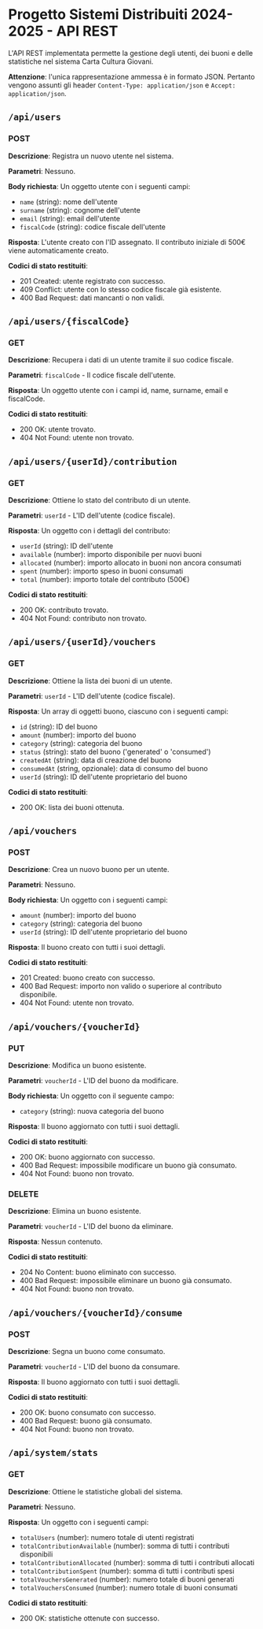 
# Progetto Sistemi Distribuiti 2024-2025 - API REST

L'API REST implementata permette la gestione degli utenti, dei buoni e delle statistiche nel sistema Carta Cultura Giovani.

**Attenzione**: l'unica rappresentazione ammessa è in formato JSON. Pertanto vengono assunti gli header `Content-Type: application/json` e `Accept: application/json`.

## `/api/users`

### POST

**Descrizione**: Registra un nuovo utente nel sistema.

**Parametri**: Nessuno.

**Body richiesta**: Un oggetto utente con i seguenti campi:
- `name` (string): nome dell'utente
- `surname` (string): cognome dell'utente
- `email` (string): email dell'utente
- `fiscalCode` (string): codice fiscale dell'utente

**Risposta**: L'utente creato con l'ID assegnato. Il contributo iniziale di 500€ viene automaticamente creato.

**Codici di stato restituiti**:
- 201 Created: utente registrato con successo.
- 409 Conflict: utente con lo stesso codice fiscale già esistente.
- 400 Bad Request: dati mancanti o non validi.

## `/api/users/{fiscalCode}`

### GET

**Descrizione**: Recupera i dati di un utente tramite il suo codice fiscale.

**Parametri**: `fiscalCode` - Il codice fiscale dell'utente.

**Risposta**: Un oggetto utente con i campi id, name, surname, email e fiscalCode.

**Codici di stato restituiti**:
- 200 OK: utente trovato.
- 404 Not Found: utente non trovato.

## `/api/users/{userId}/contribution`

### GET

**Descrizione**: Ottiene lo stato del contributo di un utente.

**Parametri**: `userId` - L'ID dell'utente (codice fiscale).

**Risposta**: Un oggetto con i dettagli del contributo:
- `userId` (string): ID dell'utente
- `available` (number): importo disponibile per nuovi buoni
- `allocated` (number): importo allocato in buoni non ancora consumati
- `spent` (number): importo speso in buoni consumati
- `total` (number): importo totale del contributo (500€)

**Codici di stato restituiti**:
- 200 OK: contributo trovato.
- 404 Not Found: contributo non trovato.

## `/api/users/{userId}/vouchers`

### GET

**Descrizione**: Ottiene la lista dei buoni di un utente.

**Parametri**: `userId` - L'ID dell'utente (codice fiscale).

**Risposta**: Un array di oggetti buono, ciascuno con i seguenti campi:
- `id` (string): ID del buono
- `amount` (number): importo del buono
- `category` (string): categoria del buono
- `status` (string): stato del buono ('generated' o 'consumed')
- `createdAt` (string): data di creazione del buono
- `consumedAt` (string, opzionale): data di consumo del buono
- `userId` (string): ID dell'utente proprietario del buono

**Codici di stato restituiti**:
- 200 OK: lista dei buoni ottenuta.

## `/api/vouchers`

### POST

**Descrizione**: Crea un nuovo buono per un utente.

**Parametri**: Nessuno.

**Body richiesta**: Un oggetto con i seguenti campi:
- `amount` (number): importo del buono
- `category` (string): categoria del buono
- `userId` (string): ID dell'utente proprietario del buono

**Risposta**: Il buono creato con tutti i suoi dettagli.

**Codici di stato restituiti**:
- 201 Created: buono creato con successo.
- 400 Bad Request: importo non valido o superiore al contributo disponibile.
- 404 Not Found: utente non trovato.

## `/api/vouchers/{voucherId}`

### PUT

**Descrizione**: Modifica un buono esistente.

**Parametri**: `voucherId` - L'ID del buono da modificare.

**Body richiesta**: Un oggetto con il seguente campo:
- `category` (string): nuova categoria del buono

**Risposta**: Il buono aggiornato con tutti i suoi dettagli.

**Codici di stato restituiti**:
- 200 OK: buono aggiornato con successo.
- 400 Bad Request: impossibile modificare un buono già consumato.
- 404 Not Found: buono non trovato.

### DELETE

**Descrizione**: Elimina un buono esistente.

**Parametri**: `voucherId` - L'ID del buono da eliminare.

**Risposta**: Nessun contenuto.

**Codici di stato restituiti**:
- 204 No Content: buono eliminato con successo.
- 400 Bad Request: impossibile eliminare un buono già consumato.
- 404 Not Found: buono non trovato.

## `/api/vouchers/{voucherId}/consume`

### POST

**Descrizione**: Segna un buono come consumato.

**Parametri**: `voucherId` - L'ID del buono da consumare.

**Risposta**: Il buono aggiornato con tutti i suoi dettagli.

**Codici di stato restituiti**:
- 200 OK: buono consumato con successo.
- 400 Bad Request: buono già consumato.
- 404 Not Found: buono non trovato.

## `/api/system/stats`

### GET

**Descrizione**: Ottiene le statistiche globali del sistema.

**Parametri**: Nessuno.

**Risposta**: Un oggetto con i seguenti campi:
- `totalUsers` (number): numero totale di utenti registrati
- `totalContributionAvailable` (number): somma di tutti i contributi disponibili
- `totalContributionAllocated` (number): somma di tutti i contributi allocati
- `totalContributionSpent` (number): somma di tutti i contributi spesi
- `totalVouchersGenerated` (number): numero totale di buoni generati
- `totalVouchersConsumed` (number): numero totale di buoni consumati

**Codici di stato restituiti**:
- 200 OK: statistiche ottenute con successo.
